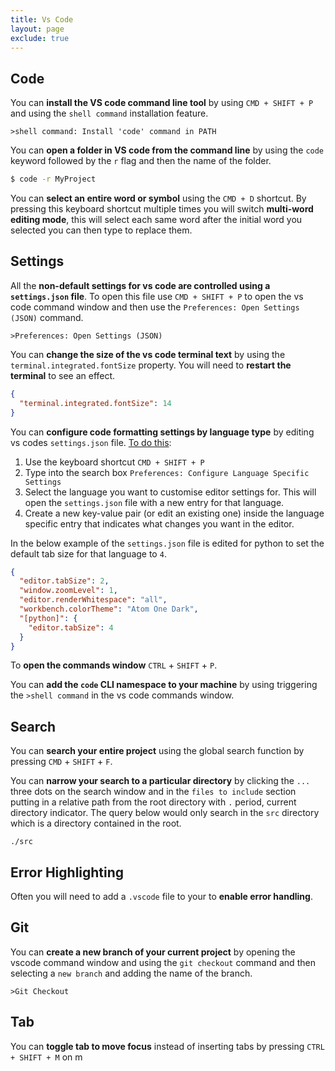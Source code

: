 ```yaml
---
title: Vs Code
layout: page
exclude: true
---
```


## Code

You can **install the VS code command line tool** by using `CMD + SHIFT + P` and using the `shell command` installation feature.
```
>shell command: Install 'code' command in PATH
```

You can **open a folder in VS code from the command line** by using the `code` keyword followed by the `r` flag and then the name of the folder.
```bash
$ code -r MyProject
```

You can **select an entire word or symbol** using the `CMD + D` shortcut. By pressing this keyboard shortcut multiple times you will switch **multi-word editing mode**, this will select each same word after the initial word you selected you can then type to replace them.

## Settings

All the **non-default settings for vs code are controlled using a `settings.json` file**. To open this file use `CMD + SHIFT + P` to open the vs code command window and then use the `Preferences: Open Settings (JSON)` command.
```
>Preferences: Open Settings (JSON)
```

You can **change the size of the vs code terminal text** by using the `terminal.integrated.fontSize` property. You will need to **restart the terminal** to see an effect.
```json
{
  "terminal.integrated.fontSize": 14
}
```

You can **configure code formatting settings by language type** by editing vs codes `settings.json` file. [To do this](https://stackoverflow.com/questions/34247939/how-to-set-per-filetype-tab-size):

1. Use the keyboard shortcut `CMD + SHIFT + P`
2. Type into the search box `Preferences: Configure Language Specific Settings`
3. Select the language you want to customise editor settings for. This will open the `settings.json` file with a new entry for that language.
4. Create a new key-value pair (or edit an existing one) inside the language specific entry that indicates what changes you want in the editor.
 
In the below example of the `settings.json` file is edited for python to set the default tab size for that language to `4`.
```json
{
  "editor.tabSize": 2,
  "window.zoomLevel": 1,
  "editor.renderWhitespace": "all",
  "workbench.colorTheme": "Atom One Dark",
  "[python]": {
    "editor.tabSize": 4
  }
}
```

To **open the commands window** `CTRL` + `SHIFT` + `P`.

You can **add the `code` CLI namespace to your machine** by using triggering the `>shell command` in the vs code commands window.

## Search

You can **search your entire project** using the global search function by pressing `CMD` + `SHIFT` + `F`.

You can **narrow your search to a particular directory** by clicking the `...` three dots on the search window and in the `files to include` section putting in a relative path from the root directory with `.` period, current directory indicator. The query below would only search in the `src` directory which is a directory contained in the root.
```
./src
```

## Error Highlighting

Often you will need to add a `.vscode` file to your to **enable error handling**.

## Git

You can **create a new branch of your current project** by opening the vscode command window and using the `git checkout` command and then selecting a `new branch` and adding the name of the branch.
```
>Git Checkout
```

## Tab

You can **toggle tab to move focus** instead of inserting tabs by pressing `CTRL + SHIFT + M` on m
<!--stackedit_data:
eyJoaXN0b3J5IjpbMTEwMDYxNzQ3NCwtMTk5NjY4NjI5LDE3Mj
M0MzQxNjEsLTQ0MzMzNzkzMSwtNjk5MDYwNjQyLDI3ODY2MDM2
MSwtMTQxOTUyMDMzMCwyNjQ3NjI5NzAsMTMxNzc5NzM5NiwxMz
gyNjMwMTQwLC0xNzM3OTAyNTcxLC0xMDM4OTEwMjAzXX0=
-->